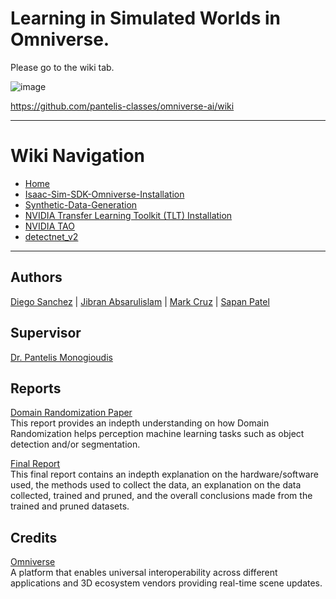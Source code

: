 # Learning in Simulated Worlds in Omniverse.

Please go to the wiki tab.

![image](https://user-images.githubusercontent.com/589439/143660504-bbcdb786-ea5f-4f74-9496-489032fa2e03.png)

https://github.com/pantelis-classes/omniverse-ai/wiki

<hr />

 # Wiki Navigation
* [Home][home]
* [Isaac-Sim-SDK-Omniverse-Installation][Omniverse]
* [Synthetic-Data-Generation][SDG]
* [NVIDIA Transfer Learning Toolkit (TLT) Installation][TLT]
* [NVIDIA TAO][TAO]
* [detectnet_v2][detectnet_v2]

[home]: https://github.com/pantelis-classes/omniverse-ai/wiki
[Omniverse]: https://github.com/pantelis-classes/omniverse-ai/wiki/Isaac-Sim-SDK-Omniverse-Installation
[SDG]: https://github.com/pantelis-classes/omniverse-ai/wiki/Synthetic-Data-Generation-(Python-API)
[TLT]: https://github.com/pantelis-classes/omniverse-ai/wiki/NVIDIA-Transfer-Learning-Toolkit-(TLT)-Installation
[NTLTSD]: https://github.com/pantelis-classes/omniverse-ai/wiki/Using-NVIDIA-TLT-with-Synthetic-Data
[TAO]: https://github.com/pantelis-classes/omniverse-ai/wiki/TAO-(NVIDIA-Train,-Adapt,-and-Optimize)
[detectnet_v2]: https://github.com/pantelis-classes/omniverse-ai/wiki/detectnet_v2

<hr />

## Authors

<a href="https://github.com/dfsanchez999%22%3EDiego Sanchez">Diego Sanchez</a> | <a href="https://harp.njit.edu/~jga26/%22%3EJibran Absarulislam">Jibran Absarulislam</a> | <a href="https://github.com/markkcruz%22%3EMark Cruz">Mark Cruz</a> | <a href="https://github.com/sppatel2112%22%3ESapan Patel">Sapan Patel</a>

## Supervisor

<a href="https://pantelis.github.io/%22%3EDr. Pantelis Monogioudis">Dr. Pantelis Monogioudis</a>

## Reports
<a href="https://docs.google.com/document/d/1jVXxrNgtOosZw_vAORzomSnmy45G3qK_mmk2B4oJtPg/edit?usp=sharing">Domain Randomization Paper</a><br>
This report provides an indepth understanding on how Domain Randomization helps perception machine learning tasks such as object detection and/or segmentation. 

<a href="https://docs.google.com/document/d/1WAzdqlWE0RUns41-0P951mnsqMR7I2XV/edit?usp=sharing&ouid=112712585131518554614&rtpof=true&sd=true">Final Report</a><br>
This final report contains an indepth explanation on the hardware/software used, the methods used to collect the data, an explanation on the data collected, trained and pruned, and the overall conclusions made from the trained and pruned datasets.

## Credits

<a href="https://developer.nvidia.com/nvidia-omniverse-platform%22%3ENVIDIA Omniverse">Omniverse</a><br>
A platform that enables universal interoperability across different applications and 3D ecosystem vendors providing real-time scene updates.